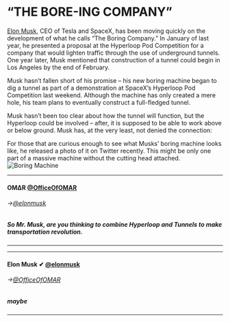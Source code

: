 # “THE BORE-ING COMPANY”

[Elon Musk](https://twitter.com/elonmusk), CEO of Tesla and SpaceX, has been moving quickly on the development of what he calls “The Boring Company.” In January of last year, he presented a proposal at the Hyperloop Pod Competition for a company that would lighten traffic through the use of  underground tunnels. One year later, Musk mentioned that construction of a tunnel could begin in Los Angeles by the end of February.

Musk hasn’t fallen short of his promise – his new boring machine began to dig a tunnel as part of a demonstration at SpaceX’s Hyperloop Pod Competition last weekend. Although the machine has only created a mere hole, his team plans to eventually construct a full-fledged tunnel.

Musk hasn’t been too clear about how the tunnel will function, but the Hyperloop could be involved – after, it is supposed to be able to work above or below ground. Musk has, at the very least, not denied the connection:

For those that are curious enough to see what Musks’ boring machine looks like, he released a photo of it on Twitter recently. This might be only one part of a massive machine without the cutting head attached.
![Boring Machine](https://pbs.twimg.com/media/C3ynX_OWcAE-DQA.jpg)


---
#### OM∆R [@OfficeOfOMAR](https://twitter.com/OfficeOfOMAR)
###### ->[@elonmusk](https://twitter.com/elonmusk)

##### So Mr. Musk, are you thinking to combine Hyperloop and Tunnels to make transportation revolution.
---
---
#### Elon Musk ✔ [@elonmusk](https://twitter.com/elonmusk)
###### ->[@OfficeOfOMAR](https://twitter.com/OfficeOfOMAR) 

##### maybe
---